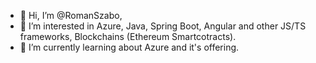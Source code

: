 - 👋 Hi, I’m @RomanSzabo,
- 👀 I’m interested in Azure, Java, Spring Boot, Angular and other JS/TS frameworks, Blockchains (Ethereum Smartcotracts).
- 🌱 I’m currently learning about Azure and it's offering.

<!---
RomanSzabo/RomanSzabo is a ✨ special ✨ repository because its `README.md` (this file) appears on your GitHub profile.
You can click the Preview link to take a look at your changes.
--->
